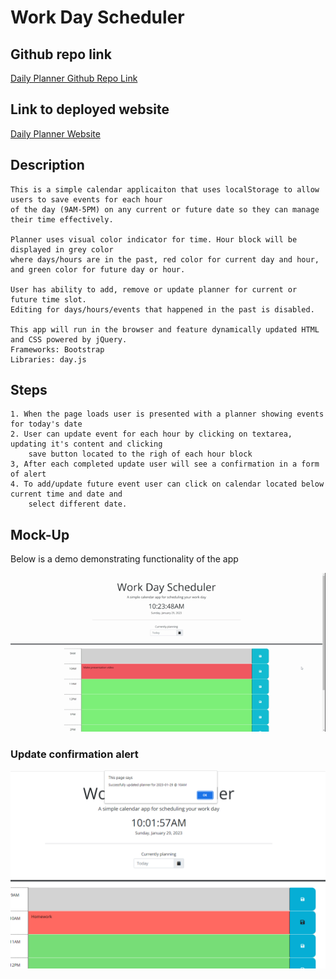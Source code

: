 # Work Day Scheduler

##  Github repo link

[Daily Planner Github Repo Link](https://github.com/Alphalfa711/daily-planner)

## Link to deployed website

[Daily Planner Website](https://alphalfa711.github.io/daily-planner/)

## Description

```
This is a simple calendar applicaiton that uses localStorage to allow users to save events for each hour 
of the day (9AM-5PM) on any current or future date so they can manage their time effectively.

Planner uses visual color indicator for time. Hour block will be displayed in grey color 
where days/hours are in the past, red color for current day and hour, and green color for future day or hour.

User has ability to add, remove or update planner for current or future time slot.
Editing for days/hours/events that happened in the past is disabled.

This app will run in the browser and feature dynamically updated HTML and CSS powered by jQuery.
Frameworks: Bootstrap
Libraries: day.js

```

## Steps

```
1. When the page loads user is presented with a planner showing events for today's date
2. User can update event for each hour by clicking on textarea, updating it's content and clicking 
    save button located to the righ of each hour block
3, After each completed update user will see a confirmation in a form of alert
4. To add/update future event user can click on calendar located below current time and date and 
    select different date.
```



## Mock-Up

Below is a demo demonstrating functionality of the  app

![App Demo](assets/video/Work%20Day%20Scheduler%20(2).gif)

### Update confirmation alert 

![Alert confirmation on planner update](./assets/images/Update%20confirmation.png)